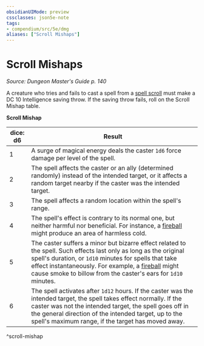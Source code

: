 ```yaml
---
obsidianUIMode: preview
cssclasses: json5e-note
tags:
- compendium/src/5e/dmg
aliases: ["Scroll Mishaps"]
---
```

# Scroll Mishaps
*Source: Dungeon Master's Guide p. 140* 

A creature who tries and fails to cast a spell from a [spell scroll](/compendium/items/spell-scroll.md) must make a DC 10 Intelligence saving throw. If the saving throw fails, roll on the Scroll Mishap table.

**Scroll Mishap**

| dice: d6 | Result |
|----------|--------|
| 1 | A surge of magical energy deals the caster `1d6` force damage per level of the spell. |
| 2 | The spell affects the caster or an ally (determined randomly) instead of the intended target, or it affects a random target nearby if the caster was the intended target.  |
| 3 | The spell affects a random location within the spell's range. |
| 4 | The spell's effect is contrary to its normal one, but neither harmful nor beneficial. For instance, a [fireball](/compendium/spells/fireball.md) might produce an area of harmless cold. |
| 5 | The caster suffers a minor but bizarre effect related to the spell. Such effects last only as long as the original spell's duration, or `1d10` minutes for spells that take effect instantaneously. For example, a [fireball](/compendium/spells/fireball.md) might cause smoke to billow from the caster's ears for `1d10` minutes.  |
| 6 | The spell activates after `1d12` hours. If the caster was the intended target, the spell takes effect normally. If the caster was not the intended target, the spell goes off in the general direction of the intended target, up to the spell's maximum range, if the target has moved away. |
^scroll-mishap